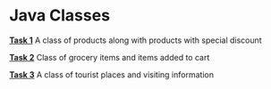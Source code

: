 # Java Classes

[**Task 1**](https://github.com/Muskaan0111/TheStreamliners/tree/master/src/Task1a)
 A class of products along with products with special discount
 
 [**Task 2**](https://github.com/Muskaan0111/TheStreamliners/tree/master/src/Task2)
 Class of grocery items and items added to cart
 
 [**Task 3**](https://github.com/Muskaan0111/TheStreamliners/tree/master/src/Task3)
 A class of tourist places and visiting information
